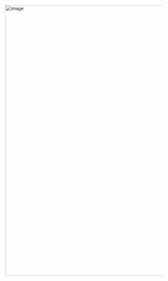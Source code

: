<img width="923" height="868" alt="image" src="https://github.com/user-attachments/assets/019e80fe-2d35-4d92-aac0-8394135cd650" />
